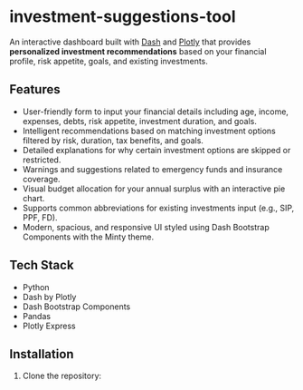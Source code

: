 # investment-suggestions-tool


An interactive dashboard built with [Dash](https://dash.plotly.com/) and [Plotly](https://plotly.com/python/) that provides **personalized investment recommendations** based on your financial profile, risk appetite, goals, and existing investments.

## Features

- User-friendly form to input your financial details including age, income, expenses, debts, risk appetite, investment duration, and goals.
- Intelligent recommendations based on matching investment options filtered by risk, duration, tax benefits, and goals.
- Detailed explanations for why certain investment options are skipped or restricted.
- Warnings and suggestions related to emergency funds and insurance coverage.
- Visual budget allocation for your annual surplus with an interactive pie chart.
- Supports common abbreviations for existing investments input (e.g., SIP, PPF, FD).
- Modern, spacious, and responsive UI styled using Dash Bootstrap Components with the Minty theme.

## Tech Stack

- Python 
- Dash by Plotly
- Dash Bootstrap Components
- Pandas
- Plotly Express

## Installation

1. Clone the repository:

